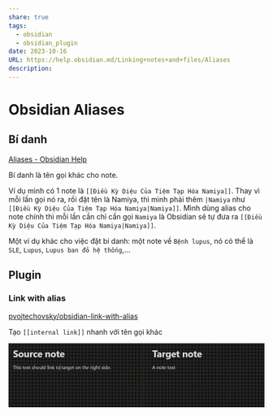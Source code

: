 ```yaml
---
share: true
tags:
  - obsidian
  - obsidian_plugin
date: 2023-10-16
URL: https://help.obsidian.md/Linking+notes+and+files/Aliases
description: 
---
```


# Obsidian Aliases
## Bí danh
[Aliases - Obsidian Help](https://help.obsidian.md/Linking+notes+and+files/Aliases)

Bí danh là tên gọi khác cho note. 

Ví dụ mình có 1 note là `[[Điều Kỳ Diệu Của Tiệm Tạp Hóa Namiya]]`. Thay vì mỗi lần gọi nó ra, rồi đặt tên là Namiya, thì mình phải thêm `|Namiya` như `[[Điều Kỳ Diệu Của Tiệm Tạp Hóa Namiya|Namiya]]`. Mình dùng alias cho note chính thì mỗi lần cần chỉ cần gọi `Namiya` là Obsidian sẽ tự đưa ra `[[Điều Kỳ Diệu Của Tiệm Tạp Hóa Namiya|Namiya]]`.

Một ví dụ khác cho việc đặt bí danh: một note về `Bệnh lupus`, nó có thể là `SLE`, `Lupus`, `Lupus ban đỏ hệ thống`,...

## Plugin
### Link with alias

[pvojtechovsky/obsidian-link-with-alias](https://github.com/pvojtechovsky/obsidian-link-with-alias)

Tạo `[[internal link]]` nhanh với tên gọi khác

![](https://github.com/pvojtechovsky/obsidian-link-with-alias/raw/main/use-case1.gif)